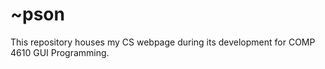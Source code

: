 # ~pson

This repository houses my CS webpage during its development for COMP 4610 GUI Programming.
